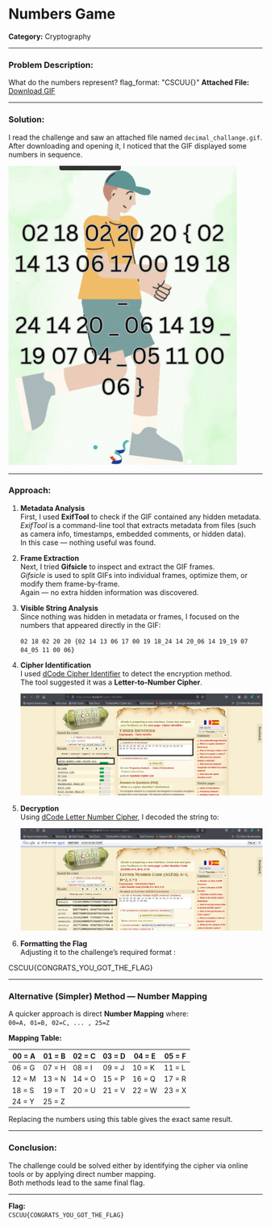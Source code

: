 # Numbers Game

**Category:** Cryptography

---

### Problem Description:
What do the numbers represent?
flag_format: "CSCUU{}"
**Attached File:**  
[Download GIF](../External_Folder/decimal_challange.gif)

--- 

### Solution:
I read the challenge and saw an attached file named `decimal_challange.gif`.  
After downloading and opening it, I noticed that the GIF displayed some numbers in sequence.

   ![image](../Image_Folder/Decimal_Challange-gif.jpg)

---

### Approach:

1. **Metadata Analysis**  
   First, I used **ExifTool** to check if the GIF contained any hidden metadata.  
   *ExifTool* is a command-line tool that extracts metadata from files (such as camera info, timestamps, embedded comments, or hidden data).  
   In this case — nothing useful was found.

2. **Frame Extraction**  
   Next, I tried **Gifsicle** to inspect and extract the GIF frames.  
   *Gifsicle* is used to split GIFs into individual frames, optimize them, or modify them frame-by-frame.  
   Again — no extra hidden information was discovered.

3. **Visible String Analysis**  
   Since nothing was hidden in metadata or frames, I focused on the numbers that appeared directly in the GIF:  

   ``02 18 02 20 20 {02 14 13 06 17 00 19 18_24 14 20_06 14 19_19 07 04_05 11 00 06}``


4. **Cipher Identification**  
I used [dCode Cipher Identifier](https://www.dcode.fr/cipher-identifier) to detect the encryption method.  
The tool suggested it was a **Letter-to-Number Cipher**.

   ![image1](../Image_Folder/Decimal_Challange-1.jpg)
   

6. **Decryption**  
Using [dCode Letter Number Cipher](https://www.dcode.fr/letter-number-cipher), I decoded the string to:  

   ![image2](../Image_Folder/Decimal_Challenge-2.jpg)
   

6. **Formatting the Flag**  
Adjusting it to the challenge’s required format :

  CSCUU{CONGRATS_YOU_GOT_THE_FLAG}


---

### Alternative (Simpler) Method — Number Mapping

A quicker approach is direct **Number Mapping** where:  
`00=A, 01=B, 02=C, ... , 25=Z`

**Mapping Table:**


| 00 = A | 01 = B | 02 = C | 03 = D | 04 = E | 05 = F |
|--------|--------|--------|--------|--------|--------|
| 06 = G | 07 = H | 08 = I | 09 = J | 10 = K | 11 = L |
| 12 = M | 13 = N | 14 = O | 15 = P | 16 = Q | 17 = R |
| 18 = S | 19 = T | 20 = U | 21 = V | 22 = W | 23 = X |
| 24 = Y | 25 = Z |        |        |        |        |


Replacing the numbers using this table gives the exact same result.

---

### Conclusion:

The challenge could be solved either by identifying the cipher via online tools or by applying direct number mapping.  
Both methods lead to the same final flag.

---

**Flag:**  
`CSCUU{CONGRATS_YOU_GOT_THE_FLAG}`
